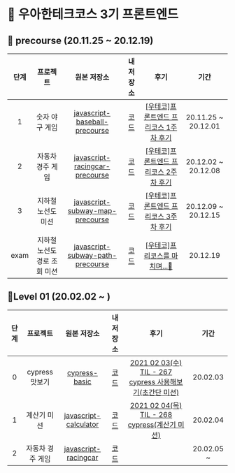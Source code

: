# 🚀 우아한테크코스 3기 프론트엔드

## 🌱 precourse (20.11.25 ~ 20.12.19)

| 단계 |           프로젝트           |                         원본 저장소                          |                          내 저장소                           |                             후기                             |        기간         |
| :--: | :--------------------------: | :----------------------------------------------------------: | :----------------------------------------------------------: | :----------------------------------------------------------: | :-----------------: |
|  1   |        숫자 야구 게임        | [javascript-baseball-precourse](https://github.com/woowacourse/javascript-baseball-precourse) | [코드](https://github.com/YUJO42/javascript-baseball-precourse/tree/yujo42) | [[우테코]프론트엔드 프리코스 1주차 후기](https://velog.io/@yujo/%EC%9A%B0%ED%85%8C%EC%BD%94%ED%94%84%EB%A1%A0%ED%8A%B8%EC%97%94%EB%93%9C-%ED%94%84%EB%A6%AC%EC%BD%94%EC%8A%A4-1%EC%A3%BC%EC%B0%A8-%ED%9B%84%EA%B8%B0) | 20.11.25 ~ 20.12.01 |
|  2   |       자동차 경주 게임       | [javascript-racingcar-precourse](https://github.com/woowacourse/javascript-racingcar-precourse) | [코드](https://github.com/YUJO42/javascript-racingcar-precourse/tree/yujo42) | [[우테코]프론트엔드 프리코스 2주차 후기](https://velog.io/@yujo/woowa-precourse-week2) | 20.12.02 ~ 20.12.08 |
|  3   |      지하철 노선도 미션      | [javascript-subway-map-precourse](https://github.com/woowacourse/javascript-subway-map-precourse) | [코드](https://github.com/YUJO42/javascript-subway-map-precourse/tree/yujo42) | [[우테코]프론트엔드 프리코스 3주차 후기](https://velog.io/@yujo/woowa-precourse-3) | 20.12.09 ~ 20.12.15 |
| exam | 지하철 노선도 경로 조회 미션 | [javascript-subway-path-precourse](https://github.com/woowacourse/javascript-subway-path-precourse) | [코드](https://github.com/YUJO42/javascript-subway-path-precourse/tree/yujo42) | [[우테코]프리코스를 마치며...👋](https://velog.io/@yujo/woowahan-precourse-end) |      20.12.19       |

##  🥚Level 01 (20.02.02 ~ )

| 단계 |     프로젝트     |                         원본 저장소                          |                          내 저장소                           |                             후기                             |    기간    |
| :--: | :--------------: | :----------------------------------------------------------: | :----------------------------------------------------------: | :----------------------------------------------------------: | :--------: |
|  0   |  cypress 맛보기  | [cypress-basic](https://github.com/imakerjun/cypress-basic)  |       [코드](https://github.com/YUJO42/cypress-basic)        | [2021 02 03(수) TIL - 267 cypress 사용해보기(초간단 미션)](https://velog.io/@yujo/2021-02-03%EC%88%98-TIL-267-cypress-%EC%82%AC%EC%9A%A9%ED%95%B4%EB%B3%B4%EA%B8%B0) |  20.02.03  |
|  1   |   계산기 미션    | [ javascript-calculator](https://github.com/woowacourse/javascript-calculator) | [코드](https://github.com/YUJO42/javascript-calculator/tree/yujo) | [2021 02 04(목) TIL - 268 cypress(계산기 미션)](https://velog.io/@yujo/2021-02-04%EB%AA%A9-TIL-268-cypress%EA%B3%84%EC%82%B0%EA%B8%B0-%EB%AF%B8%EC%85%98) |  20.02.04  |
|  2   | 자동차 경주 게임 | [javascript-racingcar](https://github.com/woowacourse/javascript-racingcar) | [코드](https://github.com/YUJO42/javascript-racingcar/tree/yujo42) |                                                              | 20.02.05 ~ |

